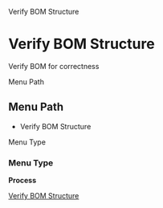 
Verify BOM Structure
# Verify BOM Structure


Verify BOM for correctness

Menu Path
## Menu Path



- Verify BOM Structure

Menu Type
### Menu Type

**Process**


[Verify BOM Structure](../../process-m_product_bom_verify.md)